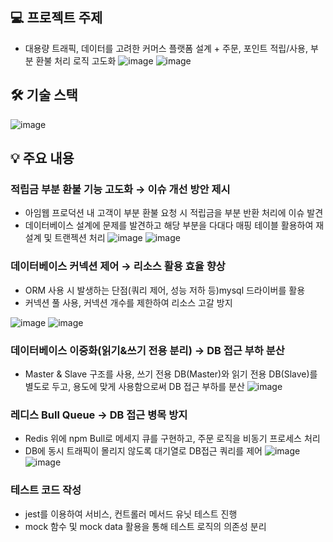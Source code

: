 ## 💻 프로젝트 주제

- 대용량 트래픽, 데이터를 고려한 커머스 플랫폼 설계 + 주문, 포인트 적립/사용, 부분 환불 처리 로직 고도화
![image](https://user-images.githubusercontent.com/68934467/192754267-a7c120a8-e0f0-4bf3-996c-0c24f5a9c5a2.png)
![image](https://user-images.githubusercontent.com/68934467/192754315-36acc161-3d24-4a40-8477-91d58f287657.png)
    

## 🛠 기술 스택

![image](https://user-images.githubusercontent.com/68934467/192754368-ce5aff50-62f1-4ce6-b081-cd08ec2fb61d.png)


## 💡 주요 내용

### 적립금 부분 환불 기능 고도화 → 이슈 개선 방안 제시

- 아임웹 프로덕션 내 고객이 부분 환불 요청 시 적립금을 부분 반환 처리에 이슈 발견
- 데이터베이스 설계에 문제를 발견하고 해당 부분을 다대다 매핑 테이블 활용하여 재설계 및 트랜젝션 처리
![image](https://user-images.githubusercontent.com/68934467/192754460-abc56c61-7c69-454f-bb6d-8d43c64b0ccf.png)
![image](https://user-images.githubusercontent.com/68934467/192754530-5024df98-b6a7-49da-9c8d-86c432cfe840.png)
    


### 데이터베이스 커넥션 제어 → 리소스 활용 효율 향상

- ORM 사용 시 발생하는 단점(쿼리 제어, 성능 저하 등)mysql 드라이버를 활용
- 커넥션 풀 사용, 커넥션 개수를 제한하여 리소스 고갈 방지

![image](https://user-images.githubusercontent.com/68934467/192754593-587d17c7-7c7b-410b-8c6b-f7471e2998d9.png)
![image](https://user-images.githubusercontent.com/68934467/192754616-57e0bfc6-fb28-4efb-9e9b-cf117dc6dca4.png)


    

### 데이터베이스 이중화(읽기&쓰기 전용 분리) → DB 접근 부하 분산

- Master & Slave 구조를 사용, 쓰기 전용 DB(Master)와 읽기 전용 DB(Slave)를 별도로 두고, 용도에 맞게 사용함으로써 DB 접근 부하를 분산
![image](https://user-images.githubusercontent.com/68934467/192754641-b8f7e100-c4a1-4783-877f-c1f682f5e6e2.png)



### 레디스 Bull Queue → DB 접근 병목 방지

- Redis 위에 npm Bull로 메세지 큐를 구현하고, 주문 로직을 비동기 프로세스 처리
- DB에 동시 트래픽이 몰리지 않도록 대기열로 DB접근 쿼리를 제어
![image](https://user-images.githubusercontent.com/68934467/192754684-1725e094-6607-4b03-aa59-df4255e1615f.png)
![image](https://user-images.githubusercontent.com/68934467/192754719-69001c6e-8f2b-4bd3-bbd4-f3d4e257d6da.png)


### 테스트 코드 작성

- jest를 이용하여 서비스, 컨트롤러 메서드 유닛 테스트 진행
- mock 함수 및 mock data 활용을 통해 테스트 로직의 의존성 분리

